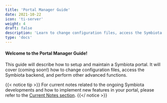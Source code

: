 ```yaml
---
title: 'Portal Manager Guide'
date: 2021-10-22
icon: 'ti-server'
weight: 4
draft: false
description: 'Learn to change configuration files, access the Symbiota backend, and perform other advanced functions'
type: 'docs'
---
```


#### Welcome to the Portal Manager Guide!

This guide will describe how to setup and maintain a Symbiota portal. It will cover (coming soon!) how to change configuration files, access the Symbiota backend, and perform other advanced functions.

{{< notice tip >}}
For current notes related to the ongoing Symbiota developments and how to implement new features in your portal, please refer to the [Current Notes section](/symbiota-docs/portal_manager/current_notes/).
{{</ notice >}}
